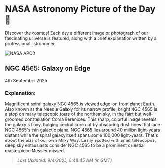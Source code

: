 
  # NASA Astronomy Picture of the Day 🌌

  Discover the cosmos! Each day a different image or photograph of our fascinating universe is featured, along with a brief explanation written by a professional astronomer.

![NASA APOD](https://apod.nasa.gov/apod/image/2509/NGC4565_APOD_sRGB.jpg)

## NGC 4565: Galaxy on Edge

4th September 2025

### Explanation: 

Magnificent spiral galaxy NGC 4565 is viewed edge-on from planet Earth. Also known as the Needle Galaxy for its narrow profile, bright NGC 4565 is a stop on many telescopic tours of the northern sky, in the faint but well-groomed constellation Coma Berenices. This sharp, colorful image reveals the galaxy's boxy, bulging central core cut by obscuring dust lanes that lace NGC 4565's thin galactic plane. NGC 4565 lies around 40 million light-years distant while the spiral galaxy itself spans some 100,000 light-years.  That's about the size of our own Milky Way. Easily spotted with small telescopes, deep sky enthusiasts consider NGC 4565 to be a prominent celestial masterpiece Messier missed.

> _Last Updated: 9/4/2025, 6:48:45 AM (in GMT)_
